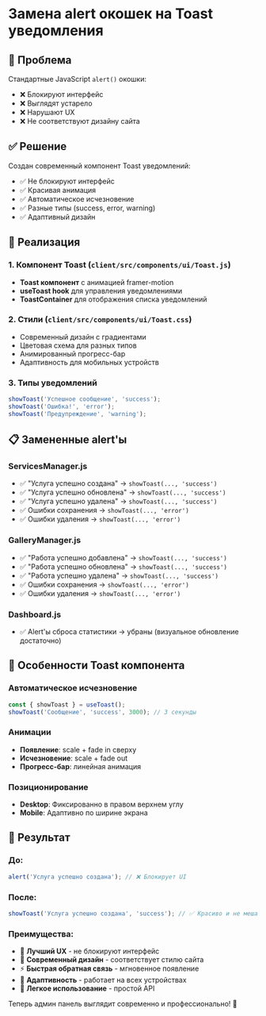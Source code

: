 # Замена alert окошек на Toast уведомления

## 🎯 Проблема
Стандартные JavaScript `alert()` окошки:
- ❌ Блокируют интерфейс
- ❌ Выглядят устарело
- ❌ Нарушают UX
- ❌ Не соответствуют дизайну сайта

## ✅ Решение
Создан современный компонент Toast уведомлений:
- ✅ Не блокируют интерфейс
- ✅ Красивая анимация
- ✅ Автоматическое исчезновение
- ✅ Разные типы (success, error, warning)
- ✅ Адаптивный дизайн

## 🔧 Реализация

### 1. Компонент Toast (`client/src/components/ui/Toast.js`)
- **Toast компонент** с анимацией framer-motion
- **useToast hook** для управления уведомлениями
- **ToastContainer** для отображения списка уведомлений

### 2. Стили (`client/src/components/ui/Toast.css`)
- Современный дизайн с градиентами
- Цветовая схема для разных типов
- Анимированный прогресс-бар
- Адаптивность для мобильных устройств

### 3. Типы уведомлений
```javascript
showToast('Успешное сообщение', 'success');
showToast('Ошибка!', 'error'); 
showToast('Предупреждение', 'warning');
```

## 📋 Замененные alert'ы

### ServicesManager.js
- ✅ "Услуга успешно создана" → `showToast(..., 'success')`
- ✅ "Услуга успешно обновлена" → `showToast(..., 'success')`
- ✅ "Услуга успешно удалена" → `showToast(..., 'success')`
- ✅ Ошибки сохранения → `showToast(..., 'error')`
- ✅ Ошибки удаления → `showToast(..., 'error')`

### GalleryManager.js
- ✅ "Работа успешно добавлена" → `showToast(..., 'success')`
- ✅ "Работа успешно обновлена" → `showToast(..., 'success')`
- ✅ "Работа успешно удалена" → `showToast(..., 'success')`
- ✅ Ошибки сохранения → `showToast(..., 'error')`
- ✅ Ошибки удаления → `showToast(..., 'error')`

### Dashboard.js
- ✅ Alert'ы сброса статистики → убраны (визуальное обновление достаточно)

## 🎨 Особенности Toast компонента

### Автоматическое исчезновение
```javascript
const { showToast } = useToast();
showToast('Сообщение', 'success', 3000); // 3 секунды
```

### Анимации
- **Появление**: scale + fade in сверху
- **Исчезновение**: scale + fade out
- **Прогресс-бар**: линейная анимация

### Позиционирование
- **Desktop**: Фиксированно в правом верхнем углу
- **Mobile**: Адаптивно по ширине экрана

## 🚀 Результат

### До:
```javascript
alert('Услуга успешно создана'); // ❌ Блокирует UI
```

### После:
```javascript
showToast('Услуга успешно создана', 'success'); // ✅ Красиво и не мешает
```

### Преимущества:
- 🎯 **Лучший UX** - не блокируют интерфейс
- 🎨 **Современный дизайн** - соответствует стилю сайта
- ⚡ **Быстрая обратная связь** - мгновенное появление
- 📱 **Адаптивность** - работает на всех устройствах
- 🔧 **Легкое использование** - простой API

Теперь админ панель выглядит современно и профессионально! 🎉 